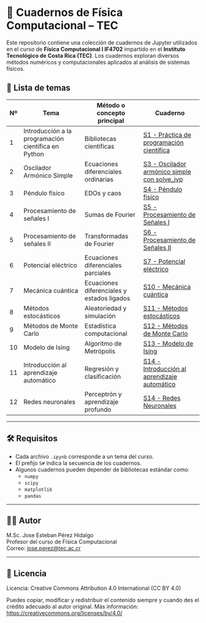 # 🧪 Cuadernos de Física Computacional – TEC

Este repositorio contiene una colección de cuadernos de Jupyter utilizados en el curso de **Física Computacional I IF4702** impartido en el **Instituto Tecnológico de Costa Rica (TEC)**. Los cuadernos exploran diversos métodos numéricos y computacionales aplicados al análisis de sistemas físicos.

## 📘 Lista de temas

| Nº | Tema | Método o concepto principal | Cuaderno |
|----|------|------------------------------|----------|
| 1  | Introducción a la programación científica en Python | Bibliotecas científicas | [S1 - Práctica de programación científica](https://github.com/j0sees/Cuadernos-Fisica-Computacional-TEC/blob/main/S1%20-%20Pr%C3%A1ctica%20programaci%C3%B3n%20cient%C3%ADfica.ipynb) |
| 2  | Oscilador Armónico Simple | Ecuaciones diferenciales ordinarias | [S3 - Oscilador armónico simple con solve_ivp](https://github.com/j0sees/Cuadernos-Fisica-Computacional-TEC/blob/main/S3%20-%20Oscilador%20Arm%C3%B3nico%20Simple%20con%20solve_ivp.ipynb) |
| 3  | Péndulo físico | EDOs y caos | [S4 - Péndulo físico](https://github.com/j0sees/Cuadernos-Fisica-Computacional-TEC/blob/main/S4%20-%20P%C3%A9ndulo%20F%C3%ADsico.ipynb) |
| 4  | Procesamiento de señales I | Sumas de Fourier | [S5 - Procesamiento de Señales I](https://github.com/j0sees/Cuadernos-Fisica-Computacional-TEC/blob/main//S5%20-%20Procesamiento%20de%20se%C3%B1ales.ipynb) |
| 5  | Procesamiento de señales II | Transformadas de Fourier | [S6 - Procesamiento de Señales II](https://github.com/j0sees/Cuadernos-Fisica-Computacional-TEC/blob/main//S6%20-%20Procesamiento%20de%20se%C3%B1ales%20II.ipynb) |
| 6  | Potencial eléctrico | Ecuaciones diferenciales parciales | [S7 - Potencial eléctrico](https://github.com/j0sees/Cuadernos-Fisica-Computacional-TEC/blob/main//S7%20-%20Potencial%20El%C3%A9ctrico.ipynb) |
| 7  | Mecánica cuántica | Ecuaciones diferenciales y estados ligados | [S10 - Mecánica cuántica](https://github.com/j0sees/Cuadernos-Fisica-Computacional-TEC/blob/main//S10%20-%20Mec%C3%A1nica%20Cu%C3%A1ntica.ipynb) |
| 8  | Métodos estocásticos | Aleatoriedad y simulación | [S11 - Métodos estocásticos](https://github.com/j0sees/Cuadernos-Fisica-Computacional-TEC/blob/main//S11%20-%20M%C3%A9todos%20Estoc%C3%A1sticos.ipynb) |
| 9  | Métodos de Monte Carlo | Estadística computacional | [S12 - Métodos de Monte Carlo](https://github.com/j0sees/Cuadernos-Fisica-Computacional-TEC/blob/main//S12%20-%20M%C3%A9todos%20de%20Monte%20Carlo.ipynb) |
| 10 | Modelo de Ising | Algoritmo de Metrópolis | [S13 - Modelo de Ising](https://github.com/j0sees/Cuadernos-Fisica-Computacional-TEC/blob/main//S13%20-%20Modelo%20de%20Ising.ipynb) |
| 11 | Introducción al aprendizaje automático | Regresión y clasificación | [S14 - Introducción al aprendizaje automático](https://github.com/j0sees/Cuadernos-Fisica-Computacional-TEC/blob/main//S14%20-%20Introducci%C3%B3n%20al%20Aprendizaje%20Autom%C3%A1tico.ipynb) |
| 12 | Redes neuronales | Perceptrón y aprendizaje profundo | [S14 - Redes Neuronales](https://github.com/j0sees/Cuadernos-Fisica-Computacional-TEC/blob/main//S14%20-%20Redes%20Neuronales.ipynb) |

---

## 🛠️ Requisitos
- Cada archivo `.ipynb` corresponde a un tema del curso.
- El prefijo `S#` indica la secuencia de los cuadernos.
- Algunos cuadernos pueden depender de bibliotecas estándar como:
  - `numpy`
  - `scipy`
  - `matplotlib`
  - `pandas`

---

## 👨‍🏫 Autor
M.Sc. Jose Esteban Pérez Hidalgo  
Profesor del curso de Física Computacional  
Correo: jose.perez@tec.ac.cr

---

## 📄 Licencia
Licencia: Creative Commons Attribution 4.0 International (CC BY 4.0)

Puedes copiar, modificar y redistribuir el contenido siempre y cuando des el crédito adecuado al autor original.
Más información: https://creativecommons.org/licenses/by/4.0/
